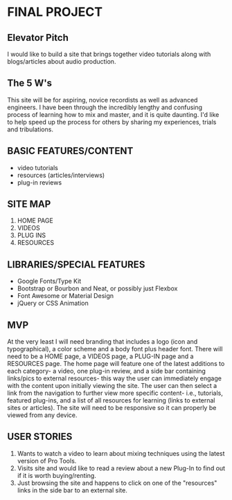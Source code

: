 # FINAL PROJECT

## Elevator Pitch

I would like to build a site that brings together video tutorials along with blogs/articles about audio production.

## The 5 W's

This site will be for aspiring, novice recordists as well as advanced engineers. I have been through the incredibly lengthy and confusing process of learning how to mix and master, and it is quite daunting. I'd like to help speed up the process for others by sharing my experiences, trials and tribulations.

## BASIC FEATURES/CONTENT

* video tutorials  
* resources (articles/interviews)  
* plug-in reviews

## SITE MAP

1. HOME PAGE   
1. VIDEOS    
1. PLUG INS
1. RESOURCES

## LIBRARIES/SPECIAL FEATURES

* Google Fonts/Type Kit
* Bootstrap or Bourbon and Neat, or possibly just Flexbox
* Font Awesome or Material Design
* jQuery or CSS Animation

## MVP

At the very least I will need branding that includes a logo (icon and typographical), a color scheme and a body font plus header font. There will need to be a HOME page, a VIDEOS page, a PLUG-IN page and a RESOURCES page. The home page will feature one of the latest additions to each category- a video, one plug-in review, and a side bar containing links/pics to external resources- this way the user can immediately engage with the content upon initially viewing the site. The user can then select a link from the navigation to further view more specific content- i.e., tutorials, featured plug-ins, and a list of all resources for learning (links to external sites or articles). The site will need to be responsive so it can properly be viewed from any device.

## USER STORIES

1. Wants to watch a video to learn about mixing techniques using the latest version of Pro Tools.  
1. Visits site and would like to read a review about a new Plug-In to find out if it is worth buying/renting.
1. Just browsing the site and happens to click on one of the "resources" links in the side bar to an external site.    
